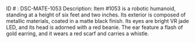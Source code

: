 ID # : DSC-MATE-1053
Description: Item #1053 is a robotic humanoid, standing at a height of six feet and two inches. Its exterior is composed of metallic materials, coated in a matte black finish. Its eyes are bright VR jade LED, and its head is adorned with a red beanie. The ear feature a flash of gold earring, and it wears a red scarf and carries a whistle.